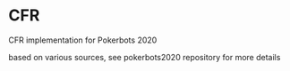 # CFR

CFR implementation for Pokerbots 2020

based on various sources, see pokerbots2020 repository for more details
